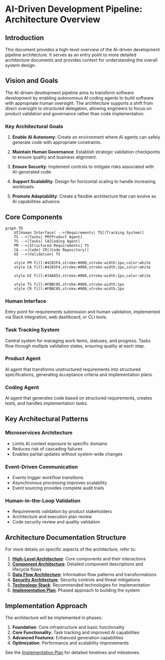 # AI-Driven Development Pipeline: Architecture Overview

## Introduction

This document provides a high-level overview of the AI-driven development pipeline architecture. It serves as an entry point to more detailed architecture documents and provides context for understanding the overall system design.

## Vision and Goals

The AI-driven development pipeline aims to transform software development by enabling autonomous AI coding agents to build software with appropriate human oversight. The architecture supports a shift from direct oversight to structured delegation, allowing engineers to focus on product validation and governance rather than code implementation.

### Key Architectural Goals

1. **Enable AI Autonomy**: Create an environment where AI agents can safely generate code with appropriate constraints.

2. **Maintain Human Governance**: Establish strategic validation checkpoints to ensure quality and business alignment.

3. **Ensure Security**: Implement controls to mitigate risks associated with AI-generated code.

4. **Support Scalability**: Design for horizontal scaling to handle increasing workloads.

5. **Promote Adaptability**: Create a flexible architecture that can evolve as AI capabilities advance.

## Core Components

```mermaid
graph TD
    UI[Human Interface] -->|Requirements| TS[(Tracking System)]
    TS -->|Tasks| PM[Product Agent]
    TS -->|Tasks| CA[Coding Agent]
    PM -->|Structured Requirements| TS
    CA -->|Code| CR[(Code Repository)]
    UI -->|Validation| TS
    
    style PM fill:#4285F4,stroke:#000,stroke-width:1px,color:white
    style CA fill:#4285F4,stroke:#000,stroke-width:1px,color:white
    
    style UI fill:#34A853,stroke:#000,stroke-width:1px,color:white
    
    style TS fill:#FBBC05,stroke:#000,stroke-width:1px
    style CR fill:#FBBC05,stroke:#000,stroke-width:1px
```

### Human Interface
Entry point for requirements submission and human validation, implemented via Slack integration, web dashboard, or CLI tools.

### Task Tracking System
Central system for managing work items, statuses, and progress. Tasks flow through multiple validation states, ensuring quality at each step.

### Product Agent
AI agent that transforms unstructured requirements into structured specifications, generating acceptance criteria and implementation plans.

### Coding Agent
AI agent that generates code based on structured requirements, creates tests, and handles implementation tasks.

## Key Architectural Patterns

### Microservices Architecture
- Limits AI context exposure to specific domains
- Reduces risk of cascading failures
- Enables partial updates without system-wide changes

### Event-Driven Communication
- Events trigger workflow transitions
- Asynchronous processing improves scalability
- Event sourcing provides complete audit trails

### Human-in-the-Loop Validation
- Requirements validation by product stakeholders
- Architecture and execution plan review
- Code security review and quality validation

## Architecture Documentation Structure

For more details on specific aspects of the architecture, refer to:

1. **[High-Level Architecture](high_level_architecture.md)**: Core components and their interactions
2. **[Component Architecture](component_architecture.md)**: Detailed component descriptions and lifecycle flows
3. **[Data Flow Architecture](data_flow_architecture.md)**: Information flow patterns and transformations
4. **[Security Architecture](security_architecture.md)**: Security controls and threat mitigations
5. **[Technology Stack](technology_stack.md)**: Recommended technologies for implementation
6. **[Implementation Plan](implementation_plan.md)**: Phased approach to building the system

## Implementation Approach

The architecture will be implemented in phases:

1. **Foundation**: Core infrastructure and basic functionality
2. **Core Functionality**: Task tracking and improved AI capabilities
3. **Advanced Features**: Enhanced generation capabilities
4. **Optimization**: Performance and scalability improvements

See the [Implementation Plan](implementation_plan.md) for detailed timelines and milestones. 
